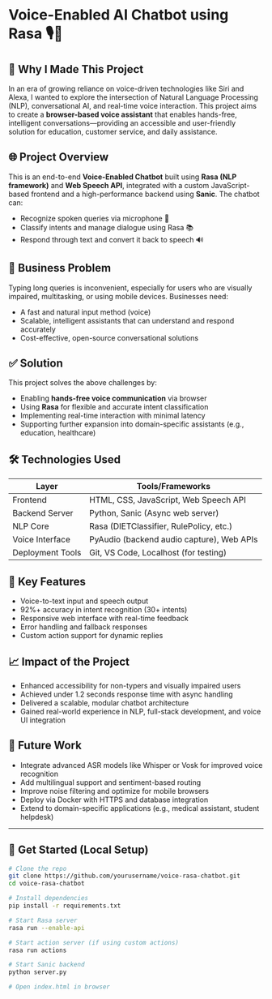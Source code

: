 # Voice-Enabled AI Chatbot using Rasa 🎙️🤖

## 📌 Why I Made This Project
In an era of growing reliance on voice-driven technologies like Siri and Alexa, I wanted to explore the intersection of Natural Language Processing (NLP), conversational AI, and real-time voice interaction. This project aims to create a **browser-based voice assistant** that enables hands-free, intelligent conversations—providing an accessible and user-friendly solution for education, customer service, and daily assistance.

## 🌐 Project Overview
This is an end-to-end **Voice-Enabled Chatbot** built using **Rasa (NLP framework)** and **Web Speech API**, integrated with a custom JavaScript-based frontend and a high-performance backend using **Sanic**. The chatbot can:
- Recognize spoken queries via microphone 🎤
- Classify intents and manage dialogue using Rasa 📚
- Respond through text and convert it back to speech 🔊

## 💼 Business Problem
Typing long queries is inconvenient, especially for users who are visually impaired, multitasking, or using mobile devices. Businesses need:
- A fast and natural input method (voice)
- Scalable, intelligent assistants that can understand and respond accurately
- Cost-effective, open-source conversational solutions

## ✅ Solution
This project solves the above challenges by:
- Enabling **hands-free voice communication** via browser
- Using **Rasa** for flexible and accurate intent classification
- Implementing real-time interaction with minimal latency
- Supporting further expansion into domain-specific assistants (e.g., education, healthcare)

## 🛠️ Technologies Used
| Layer            | Tools/Frameworks                          |
|------------------|-------------------------------------------|
| Frontend         | HTML, CSS, JavaScript, Web Speech API     |
| Backend Server   | Python, Sanic (Async web server)          |
| NLP Core         | Rasa (DIETClassifier, RulePolicy, etc.)   |
| Voice Interface  | PyAudio (backend audio capture), Web APIs |
| Deployment Tools | Git, VS Code, Localhost (for testing)     |

## 🧠 Key Features
- Voice-to-text input and speech output
- 92%+ accuracy in intent recognition (30+ intents)
- Responsive web interface with real-time feedback
- Error handling and fallback responses
- Custom action support for dynamic replies

## 📈 Impact of the Project
- Enhanced accessibility for non-typers and visually impaired users
- Achieved under 1.2 seconds response time with async handling
- Delivered a scalable, modular chatbot architecture
- Gained real-world experience in NLP, full-stack development, and voice UI integration

## 🔮 Future Work
- Integrate advanced ASR models like Whisper or Vosk for improved voice recognition
- Add multilingual support and sentiment-based routing
- Improve noise filtering and optimize for mobile browsers
- Deploy via Docker with HTTPS and database integration
- Extend to domain-specific applications (e.g., medical assistant, student helpdesk)

---

## 🚀 Get Started (Local Setup)
```bash
# Clone the repo
git clone https://github.com/yourusername/voice-rasa-chatbot.git
cd voice-rasa-chatbot

# Install dependencies
pip install -r requirements.txt

# Start Rasa server
rasa run --enable-api

# Start action server (if using custom actions)
rasa run actions

# Start Sanic backend
python server.py

# Open index.html in browser
